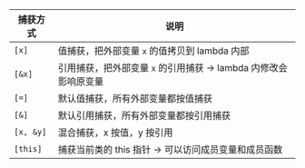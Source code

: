 |捕获方式|说明|
|---|---|
|`[x]`|值捕获，把外部变量 `x` 的值拷贝到 lambda 内部|
|`[&x]`|引用捕获，把外部变量 `x` 的引用捕获 → lambda 内修改会影响原变量|
|`[=]`|默认值捕获，所有外部变量都按值捕获|
|`[&]`|默认引用捕获，所有外部变量都按引用捕获|
|`[x, &y]`|混合捕获，x 按值，y 按引用|
|`[this]`|捕获当前类的 this 指针 → 可以访问成员变量和成员函数|
